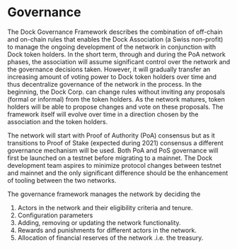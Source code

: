 # Governance



The Dock Governance Framework describes the combination of off-chain and on-chain rules that enables the Dock Association \(a Swiss non-profit\) to manage the ongoing development of the network in conjunction with Dock token holders. In the short term, through and during the PoA network phases, the association will assume significant control over the network and the governance decisions taken. However, it will gradually transfer an increasing amount of voting power to Dock token holders over time and thus decentralize governance of the network in the process. In the beginning, the Dock Corp. can change rules without inviting any proposals \(formal or informal\) from the token holders. As the network matures, token holders will be able to propose changes and vote on these proposals. The framework itself will evolve over time in a direction chosen by the association and the token holders.

The network will start with Proof of Authority \(PoA\) consensus but as it transitions to Proof of Stake \(expected during 2021\) consensus a different governance mechanism will be used. Both PoA and PoS governance will first be launched on a testnet before migrating to a mainnet. The Dock development team aspires to minimize protocol changes between testnet and mainnet and the only significant difference should be the enhancement of tooling between the two networks.

The governance framework manages the network by deciding the

1. Actors in the network and their eligibility criteria and tenure.
2. Configuration parameters
3. Adding, removing or updating the network functionality.
4. Rewards and punishments for different actors in the network.
5. Allocation of financial reserves of the network .i.e. the treasury.



